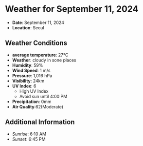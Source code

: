 # Weather for September 11, 2024
- **Date**: September 11, 2024
- **Location**: Seoul
## Weather Conditions
- **average temperature**: 27°C
- **Weather**: cloudy in sone places
- **Humidity**: 59%
- **Wind Speed**: 1 m/s
- **Pressure**: 1,016 hPa
- **Visibility**: 24km
- **UV Index**: 6 
  - High UV Index
  - Avoid sun until 4:00 PM
- **Precipitation**: 0mm
- **Air Quality**:62(Moderate)
## Additional Information
- _Sunrise_: 6:10 AM
- _Sunset_: 6:45 PM

